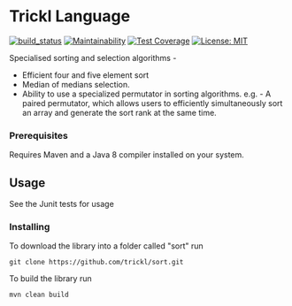 # Trickl Language

[![build_status](https://travis-ci.com/trickl/sort.svg?branch=master)](https://travis-ci.com/trickl/sort)
[![Maintainability](https://api.codeclimate.com/v1/badges/c50441e8e5e10b31803f/maintainability)](https://codeclimate.com/github/trickl/sort/maintainability)
[![Test Coverage](https://api.codeclimate.com/v1/badges/c50441e8e5e10b31803f/test_coverage)](https://codeclimate.com/github/trickl/sort/test_coverage)
[![License: MIT](https://img.shields.io/badge/License-MIT-yellow.svg)](https://opensource.org/licenses/MIT)

Specialised sorting and selection algorithms - 

* Efficient four and five element sort
* Median of medians selection.
* Ability to use a specialized permutator in sorting algorithms.
  e.g. - A paired permutator, which allows users to efficiently simultaneously sort an array and generate the sort rank at the same time.

### Prerequisites

Requires Maven and a Java 8 compiler installed on your system.

## Usage

See the Junit tests for usage

### Installing

To download the library into a folder called "sort" run

```
git clone https://github.com/trickl/sort.git
```

To build the library run

```
mvn clean build
```
